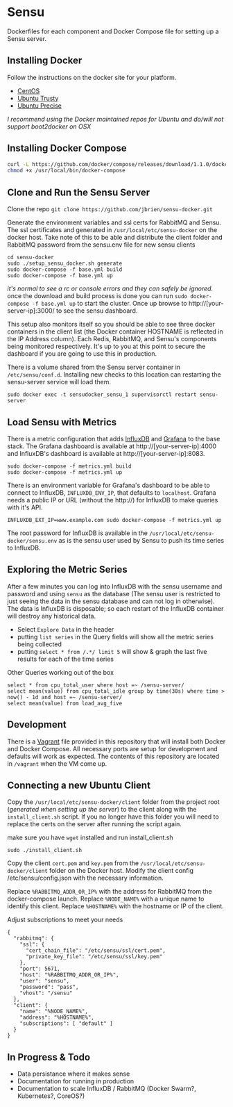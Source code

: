 Sensu
============

Dockerfiles for each component and Docker Compose file for setting up a Sensu server.

Installing Docker
-----------------
Follow the instructions on the docker site for your platform.
* [CentOS](https://docs.docker.com/installation/centos/)
* [Ubuntu Trusty](https://docs.docker.com/installation/ubuntulinux/#docker-maintained-package-installation)
* [Ubuntu Precise](https://docs.docker.com/installation/ubuntulinux/#ubuntu-precise-1204-lts-64-bit)

_I recommend using the Docker maintained repos for Ubuntu and do/will not support boot2docker on OSX_

Installing Docker Compose
-------------------------

```bash
curl -L https://github.com/docker/compose/releases/download/1.1.0/docker-compose-`uname -s`-`uname -m` > /usr/local/bin/docker-compose
chmod +x /usr/local/bin/docker-compose
```

Clone and Run the Sensu Server
------------------------------

Clone the repo ```git clone https://github.com/jbrien/sensu-docker.git```

Generate the environment variables and ssl certs for RabbitMQ and Sensu. The ssl certificates and generated in `/usr/local/etc/sensu-docker` on the docker host. Take note of this to be able and distribute the client folder and RabbitMQ password from the sensu.env file for new sensu clients

```
cd sensu-docker
sudo ./setup_sensu_docker.sh generate
sudo docker-compose -f base.yml build
sudo docker-compose -f base.yml up
```

_it's normal to see a rc or console errors and they can safely be ignored._ once the download and build process is done you can run `sudo docker-compose -f base.yml up` to start the cluster. Once up browse to http://[your-server-ip]:3000/ to see the sensu dashboard.

This setup also monitors itself so you should be able to see three docker containers in the client list (the Docker container HOSTNAME is reflected in the IP Address column). Each Redis, RabbitMQ, and Sensu's components being monitored respectively. It's up to you at this point to secure the dashboard if you are going to use this in production.

There is a volume shared from the Sensu server container in `/etc/sensu/conf.d`. Installing new checks to this location can restarting the sensu-server service will load them.

`sudo docker exec -t sensudocker_sensu_1 supervisorctl restart sensu-server`

Load Sensu with Metrics
-----------------------

There is a metric configuration that adds [InfluxDB](http://influxdb.com) and [Grafana](http://www.grafana.org) to the base stack. The Grafana dashboard is available at http://[your-server-ip]:4000 and InfluxDB's dashboard is available at http://[your-server-ip]:8083.

```
sudo docker-compose -f metrics.yml build
sudo docker-compose -f metrics.yml up
```

There is an environment variable for Grafana's dashboard to be able to connect to InfluxDB, `INFLUXDB_ENV_IP`, that defaults to `localhost`. Grafana needs a public IP or URL (without the http://) for InfluxDB to make queries with it's API.

```
INFLUXDB_EXT_IP=www.example.com sudo docker-compose -f metrics.yml up
```

The root password for InfluxDB is available in the `/usr/local/etc/sensu-docker/sensu.env` as is the sensu user used by Sensu to push its time series to InfluxDB.

Exploring the Metric Series
---------------------------

After a few minutes you can log into InfluxDB with the sensu username and password and using `sensu` as the database (The sensu user is restricted to just seeing the data in the sensu database and can not log in otherwise). The data is InfluxDB is disposable; so each restart of the InfluxDB container will destroy any historical data.

* Select `Explore Data` in the header
* putting `list series` in the Query fields will show all the metric series being collected
* putting `select * from /.*/ limit 5` will show & graph the last five results for each of the time series

Other Queries working out of the box

```
select * from cpu_total_user where host =~ /sensu-server/
select mean(value) from cpu_total_idle group by time(30s) where time > now() - 1d and host =~ /sensu-server/
select mean(value) from load_avg_five
```

Development
-----------

There is a [Vagrant](http://vagrantup.com) file provided in this repository that will install both Docker and Docker Compose. All necessary ports are setup for development and defaults will work as expected. The contents of this repository are located in `/vagrant` when the VM come up.

Connecting a new Ubuntu Client
-----------------------

Copy the `/usr/local/etc/sensu-docker/client` folder from the project root (_generated when setting up the server_) to the client along with the `install_client.sh` script. If you no longer have this folder you will need to replace the certs on the server after running the script again.

make sure you have `wget` installed and run install_client.sh

```
sudo ./install_client.sh
```
Copy the client `cert.pem` and `key.pem` from the `/usr/local/etc/sensu-docker/client` folder on the Docker host.
Modify the client config /etc/sensu/config.json with the necessary information.

Replace `%RABBITMQ_ADDR_OR_IP%` with the address for RabbitMQ from the docker-compose launch.
Replace `%NODE_NAME%` with a unique name to identify this client.
Replace `%HOSTNAME%` with the hostname or IP of the client.

Adjust subscriptions to meet your needs

```
{
  "rabbitmq": {
    "ssl": {
      "cert_chain_file": "/etc/sensu/ssl/cert.pem",
      "private_key_file": "/etc/sensu/ssl/key.pem"
    },
    "port": 5671,
    "host": "%RABBITMQ_ADDR_OR_IP%",
    "user": "sensu",
    "password": "pass",
    "vhost": "/sensu"
  },
  "client": {
    "name": "%NODE_NAME%",
    "address": "%HOSTNAME%",
    "subscriptions": [ "default" ]
  }
}
```

In Progress & Todo
------------------

* Data persistance where it makes sense
* Documentation for running in production
* Documentation to scale InfluxDB / RabbitMQ (Docker Swarm?, Kubernetes?, CoreOS?)
